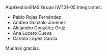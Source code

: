 AppGestionEMS
Grupo IWT31-05
Integrantes:
  - Pablo Rojas Fernández
  - Andrea Gonzalo Jimenez
  - Alejandro González Ortiz
  - Ana Lucero Cueva
  - Carlota López García
 
 Muchas gracias.
